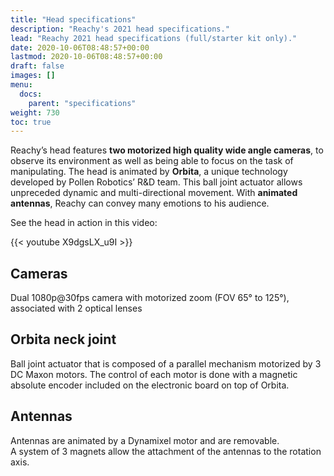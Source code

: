 ```yaml
---
title: "Head specifications"
description: "Reachy's 2021 head specifications."
lead: "Reachy 2021 head specifications (full/starter kit only)."
date: 2020-10-06T08:48:57+00:00
lastmod: 2020-10-06T08:48:57+00:00
draft: false
images: []
menu:
  docs:
    parent: "specifications"
weight: 730
toc: true
---
```


Reachy’s head features **two motorized high quality wide angle cameras**, to observe its environment as well as being able to focus on the task of manipulating. The head is animated by **Orbita**, a unique technology developed by Pollen Robotics’ R&D team. This ball joint actuator allows unpreceded dynamic and multi-directional movement. With **animated antennas**, Reachy can convey many emotions to his audience.  

See the head in action in this video:

{{< youtube X9dgsLX_u9I >}}

## Cameras
Dual 1080p@30fps camera with motorized zoom (FOV 65° to 125°), associated with 2 optical lenses

## Orbita neck joint
Ball joint actuator that is composed of a parallel mechanism motorized by 3 DC Maxon motors. The control of each motor is done with a magnetic absolute encoder included on the electronic board on top of Orbita.

## Antennas
Antennas are animated by a Dynamixel motor and are removable.  
A system of 3 magnets allow the attachment of the antennas to the rotation axis.

